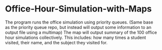 # Office-Hour-Simulation-with-Maps
The program runs the office simulation using priority queues. (Same base as the priority queue repo, but instead will output some information to an output file using a multimap)
The map will output summary of the 100 office hour simulations collectively. This includes: how many times a student visited, their name, and the subject they visited for.
